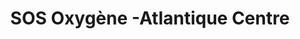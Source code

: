 ---
title: "SOS Oxygène -Atlantique Centre"
url: /floirac/sos-oxygene-atlantique-centre/
shop: Sanitätshaus
---